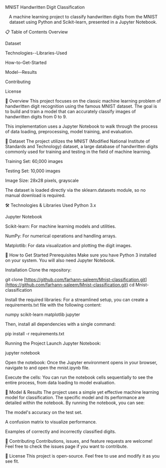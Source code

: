 MNIST Handwritten Digit Classification
<div align="center">
<p>A machine learning project to classify handwritten digits from the MNIST dataset using Python and Scikit-learn, presented in a Jupyter Notebook.</p>
</div>

📋 Table of Contents
Overview

Dataset

Technologies--Libraries-Used

How-to-Get-Started

Model--Results

Contributing

License

📖 Overview
This project focuses on the classic machine learning problem of handwritten digit recognition using the famous MNIST dataset. The goal is to build and train a model that can accurately classify images of handwritten digits from 0 to 9.

This implementation uses a Jupyter Notebook to walk through the process of data loading, preprocessing, model training, and evaluation.

💾 Dataset
The project utilizes the MNIST (Modified National Institute of Standards and Technology) dataset, a large database of handwritten digits commonly used for training and testing in the field of machine learning.

Training Set: 60,000 images

Testing Set: 10,000 images

Image Size: 28x28 pixels, grayscale

The dataset is loaded directly via the sklearn.datasets module, so no manual download is required.

🛠️ Technologies & Libraries Used
Python 3.x

Jupyter Notebook

Scikit-learn: For machine learning models and utilities.

NumPy: For numerical operations and handling arrays.

Matplotlib: For data visualization and plotting the digit images.

🚀 How to Get Started
Prerequisites
Make sure you have Python 3 installed on your system. You will also need Jupyter Notebook.

Installation
Clone the repository:

git clone [https://github.com/farhann-saleem/Mnist-classification.git](https://github.com/farhann-saleem/Mnist-classification.git)
cd Mnist-classification

Install the required libraries:
For a streamlined setup, you can create a requirements.txt file with the following content:

numpy
scikit-learn
matplotlib
jupyter

Then, install all dependencies with a single command:

pip install -r requirements.txt

Running the Project
Launch Jupyter Notebook:

jupyter notebook

Open the notebook:
Once the Jupyter environment opens in your browser, navigate to and open the mnist.ipynb file.

Execute the cells:
You can run the notebook cells sequentially to see the entire process, from data loading to model evaluation.

🤖 Model & Results
The project uses a simple yet effective machine learning model for classification. The specific model and its performance are detailed within the notebook. By running the notebook, you can see:

The model's accuracy on the test set.

A confusion matrix to visualize performance.

Examples of correctly and incorrectly classified digits.

🤝 Contributing
Contributions, issues, and feature requests are welcome! Feel free to check the issues page if you want to contribute.

📄 License
This project is open-source. Feel free to use and modify it as you see fit.
